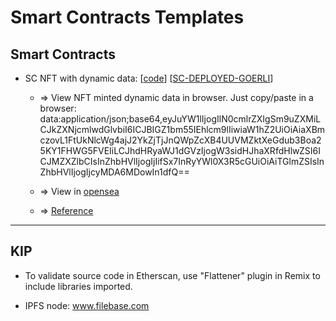 # Smart Contracts Templates

## Smart Contracts

* SC NFT with dynamic data: [[code](./contracts/Heroes.sol)] [[SC-DEPLOYED-GOERLI](https://goerli.etherscan.io/address/0x54E664957ad5e82C6EAD6649Bf76bD0b8FF34dc5)] 

    - => View NFT minted dynamic data in browser. Just copy/paste in a browser: data:application/json;base64,eyJuYW1lIjogIlN0cmlrZXIgSm9uZXMiLCJkZXNjcmlwdGlvbiI6ICJBIGZ1bm55IEhlcm9lIiwiaW1hZ2UiOiAiaXBmczovL1FtUkNlcWg4ajJ2YkZjTjJnQWpZcXB4UUVMZktXeGdub3Boa25KY1FHWG5FVEIiLCJhdHRyaWJ1dGVzIjogW3sidHJhaXRfdHlwZSI6ICJMZXZlbCIsInZhbHVlIjogIjIifSx7InRyYWl0X3R5cGUiOiAiTGlmZSIsInZhbHVlIjogIjcyMDA6MDowIn1dfQ==

    - => View in [opensea](https://testnets.opensea.io/assets/goerli/0x54e664957ad5e82c6ead6649bf76bd0b8ff34dc5/2)

    - => <a target='_blank' href='data:application/json;base64,aHR0cHM6Ly93d3cueW91dHViZS5jb20vd2F0Y2g/dj01MkZHcFZNZXVRUQ=='>Reference</a>


---

## KIP

- To validate source code in Etherscan, use "Flattener" plugin in Remix to include libraries imported.

* IPFS node: www.filebase.com
